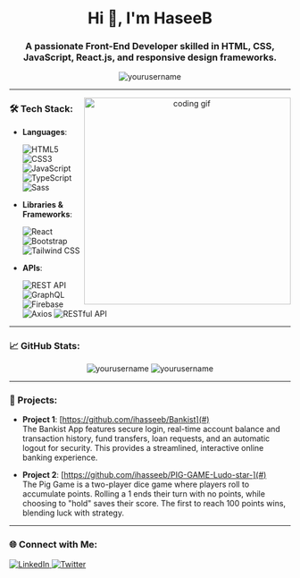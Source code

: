 
<h1 align="center">Hi 👋, I'm HaseeB</h1>
<h3 align="center">A passionate Front-End Developer skilled in HTML, CSS, JavaScript, React.js, and responsive design frameworks.</h3>

<p align="center">
  <img src="https://komarev.com/ghpvc/?username=yourusername&label=Profile%20views&color=0e75b6&style=flat" alt="yourusername" />
</p>

---

<p align="center">
  <img align="right" width="370"  src="https://gifdb.com/images/high/animated-man-computer-coding-nae6mec378lsg1i3.gif" alt="coding gif" />
</p>

### 🛠 Tech Stack:

- **Languages**:
 
  ![HTML5](https://img.shields.io/badge/HTML5-%23E34F26.svg?style=flat&logo=html5&logoColor=white)
  ![CSS3](https://img.shields.io/badge/CSS3-%231572B6.svg?style=flat&logo=css3&logoColor=white)
  ![JavaScript](https://img.shields.io/badge/JavaScript-%23323330.svg?style=flat&logo=javascript&logoColor=%23F7DF1E)
  ![TypeScript](https://img.shields.io/badge/TypeScript-%230e84c3.svg?style=flat&logo=typescript&logoColor=white)
  ![Sass](https://img.shields.io/badge/Sass-%23CC6699.svg?style=flat&logo=sass&logoColor=white)

- **Libraries & Frameworks**:
 
  ![React](https://img.shields.io/badge/React-%2320232a.svg?style=flat&logo=react&logoColor=%2361DAFB)
  ![Bootstrap](https://img.shields.io/badge/Bootstrap-%23563D7C.svg?style=flat&logo=bootstrap&logoColor=white)
  ![Tailwind CSS](https://img.shields.io/badge/TailwindCSS-%2338B2AC.svg?style=flat&logo=tailwind-css&logoColor=white)

- **APIs**:
  
  ![REST API](https://img.shields.io/badge/REST_API-%234B0082.svg?style=flat&logo=api&logoColor=white)
  ![GraphQL](https://img.shields.io/badge/GraphQL-%E10098.svg?style=flat&logo=graphql&logoColor=white)
  ![Firebase](https://img.shields.io/badge/Firebase-%23FFCA28.svg?style=flat&logo=firebase&logoColor=black)
  ![Axios](https://img.shields.io/badge/Axios-%5A29E4.svg?style=flat&logo=axios&logoColor=white)
  ![RESTful API](https://img.shields.io/badge/RESTful_API-%234B0082.svg?style=flat&logo=api&logoColor=white)

---

### 📈 GitHub Stats:
<p align="center">
  <img src="https://github-readme-stats.vercel.app/api?username=yourusername&show_icons=true&theme=radical" alt="yourusername" />
  <img src="https://github-readme-streak-stats.herokuapp.com/?user=yourusername&theme=radical" alt="yourusername" />
</p>

---

### 📂 Projects:

- **Project 1**: [https://github.com/ihasseeb/Bankist](#)
  <br>
  The Bankist App features secure login, real-time account balance and transaction history, fund transfers, loan requests, and an automatic logout for security. This provides a streamlined, interactive online banking experience.

- **Project 2**: [https://github.com/ihasseeb/PIG-GAME-Ludo-star-](#)
  <br>
  The Pig Game is a two-player dice game where players roll to accumulate points. Rolling a 1 ends their turn with no points, while choosing to "hold" saves their score. The first to reach 100 points wins, blending luck with strategy.

---

### 🌐 Connect with Me:

<p align="left">
  <a href="https://www.linkedin.com/in/haseeb-khan-8a8b7b281/" target="_blank">
    <img src="https://img.shields.io/badge/LinkedIn-%230077B5.svg?style=flat&logo=linkedin&logoColor=white" alt="LinkedIn"/>
  </a>
  <a href="https://twitter.com/yourusername" target="_blank">
    <img src="https://img.shields.io/badge/Twitter-%231DA1F2.svg?style=flat&logo=twitter&logoColor=white" alt="Twitter"/>
  </a>
</p>
